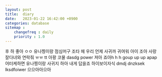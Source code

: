 ```yaml
---
layout: post
title:  diary
date:   2023-01-22 16:42:00 +0900
categories: database
sitemap :
    changefreq : daily
    priority : 1.0
---
```

후 하 좋아 ㅇㅇ 유나찡이랑 점심머구 조타 헤 우리 언제 사귀까
귀여워 아이 조아 사랑 잘다녀와
연락줘 ㅠㅠ tt 아팡 코물 dasdg power
져아 죠아h h h goup up up apap 어터케하면 유나찡이랑 사귀지
하아 내게 답을죠 하이보이자식 dmdj dnzksek lksdfoiwer
으으아아으아